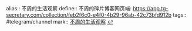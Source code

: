 alias:: 不周的生活观察
define:: 不周的碎片博客网页端: https://app.tg-secretary.com/collection/feb2f6c0-e4f0-4b29-96ab-42c73bfd912b
tags:: #telegram/channel
mark:: [不周的生活观察](https://t.me/buzhouxiansheng) [↩](tg://resolve?domain=buzhouxiansheng)
